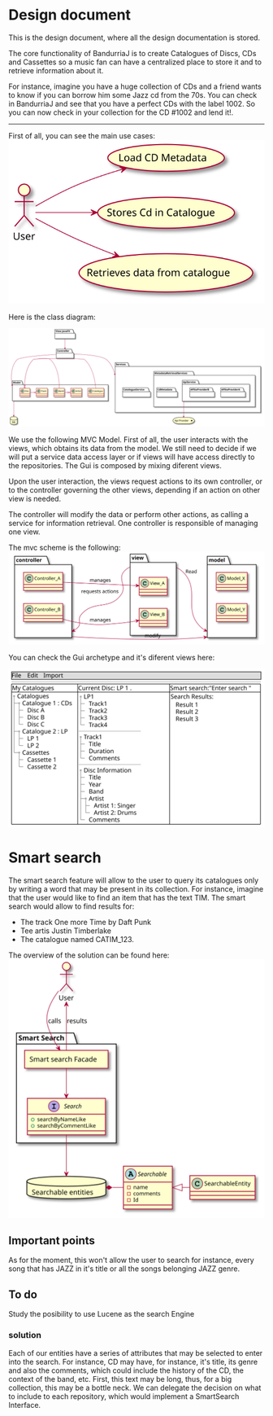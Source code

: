 # Design document
This is the design document, where all the design documentation is stored.

The core functionality of BandurriaJ is to create Catalogues of Discs, CDs and Cassettes so a music 
fan can have a centralized place to store it and to retrieve information about it. 

For instance, imagine you have a huge collection of CDs and a friend wants to know if you can borrow him
some Jazz cd from the 70s. You can check in BandurriaJ and see that you have a perfect CDs with 
the label 1002. So you can now check in your collection for the CD #1002 and lend it!.

---

First of all, you can see the main use cases:
![](../images/useCases.svg)

Here is the class diagram:

![](../images/Entities.svg)

We use the following MVC Model. First of all, the user interacts with the views, which
obtains its data from the model. We still need to decide if we will put a service data access layer or
if views will have access directly to the repositories. The Gui is composed by mixing diferent views.

Upon the user interaction, the views request actions to its own controller, or to the controller governing
the other views, depending if an action on other view is needed.

The controller will modify the data or perform other actions, as calling a service for information retrieval. 
One controller is responsible of managing one view.

The mvc scheme is the following:
![](../images/MVC.svg)

You can check the Gui archetype and it's diferent views here:

![](../images/Gui.svg)

# Smart search

The smart search feature will allow to the user to query its catalogues only by writing a word
that may be present in its collection. For instance, imagine that the user would like to 
find an item that has the text TIM. The smart search would allow to find results for:
* The track One more Time by Daft Punk
* Tee artis Justin Timberlake
* The catalogue named CATIM_123.

The overview of the solution can be found here:
![](../images/SmartSearch.svg)

## Important points
As for the moment, this won't allow the user to search for instance, 
every song that has JAZZ in it's title or all the songs belonging JAZZ genre. 

## To do
Study the posibility to use Lucene as the search Engine

### solution
Each of our entities have a series of attributes that may be selected to enter into the search.
For instance, CD may have, for instance, it's title, its genre and also the comments,
which could include the history of the CD, the context of the band, etc.
First, this text may be long, thus, for a big collection, this may be a bottle neck.
We can delegate the decision on what to include to each repository, which would implement
a SmartSearch Interface.  